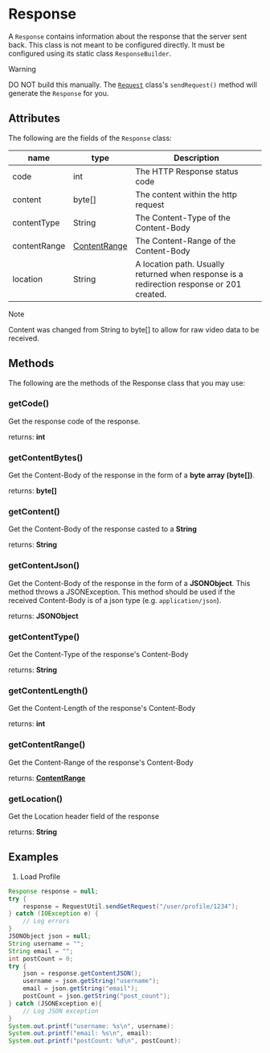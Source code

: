# Response
A `Response` contains information about the response that the server sent back.
This class is not meant to be configured directly. It must be configured using
its static class `ResponseBuilder`.

> [!WARNING]
> DO NOT build this manually. The [`Request`](Request.md) class's `sendRequest()`
> method will generate the `Response` for you.

## Attributes
The following are the fields of the `Response` class:

| name       | type  | Description                           |
|------------|-------|---------------------------------------|
| code       | int   | The HTTP Response status code         |
| content    | byte[]| The content within the http request   |
| contentType| String| The Content-Type of the Content-Body   |
| contentRange| [ContentRange](ContentRange.md)| The Content-Range of the Content-Body   |
| location   | String| A location path. Usually returned when response is a redirection response or 201 created. |

> [!NOTE]
> Content was changed from String to byte[] to allow for raw video data to be
> received.

## Methods
The following are the methods of the Response class that you may use:

### getCode()
Get the response code of the response.

returns: **int**

### getContentBytes()
Get the Content-Body of the response in the form of a **byte array (byte[])**.

returns: **byte[]**

### getContent()
Get the Content-Body of the response casted to a **String**

returns: **String**

### getContentJson()
Get the Content-Body of the response in the form of a **JSONObject**. This
method throws a JSONException. This method should be used if the received
Content-Body is of a json type (e.g. `application/json`).

returns: **JSONObject**

### getContentType()
Get the Content-Type of the response's Content-Body

returns: **String**

### getContentLength()
Get the Content-Length of the response's Content-Body

returns: **int**

### getContentRange()
Get the Content-Range of the response's Content-Body

returns: [**ContentRange**](ContentRange.md)

### getLocation()
Get the Location header field of the response

returns: **String**

## Examples
1. Load Profile
```java
Response response = null;
try {
    response = RequestUtil.sendGetRequest("/user/profile/1234");
} catch (IOException e) {
    // Log errors
}
JSONObject json = null;
String username = "";
String email = "";
int postCount = 0;
try {
    json = response.getContentJSON();
    username = json.getString("username");
    email = json.getString("email");
    postCount = json.getString("post_count");
} catch (JSONException e){
    // Log JSON exception
}
System.out.printf("username: %s\n", username):
System.out.printf("email: %s\n", email):
System.out.printf("postCount: %d\n", postCount):
```


